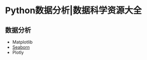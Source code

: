 # Python数据分析|数据科学资源大全







## 数据分析

- Matplotlib
- [Seaborn](https://raw.githubusercontent.com/zg104/zg104.github.io/master/Seaborn.html)
- Plotly

